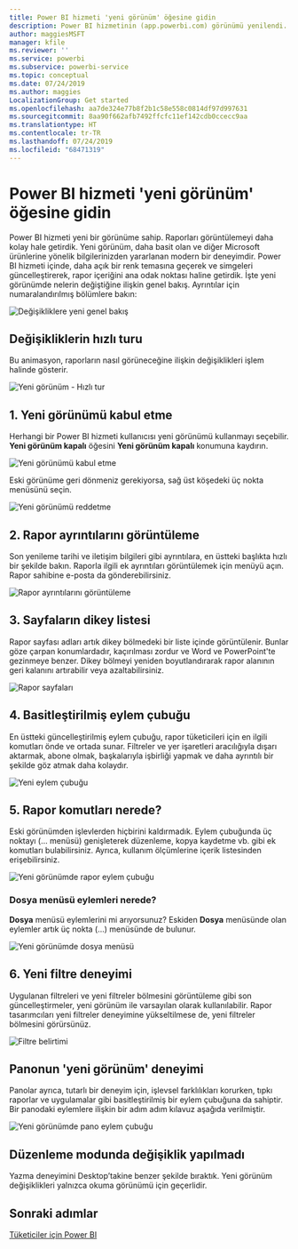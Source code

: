 ```yaml
---
title: Power BI hizmeti 'yeni görünüm' öğesine gidin
description: Power BI hizmetinin (app.powerbi.com) görünümü yenilendi. Bu makalede, yeni görünüm kullanılarak raporlarda nasıl gezinebileceğiniz açıklanır.
author: maggiesMSFT
manager: kfile
ms.reviewer: ''
ms.service: powerbi
ms.subservice: powerbi-service
ms.topic: conceptual
ms.date: 07/24/2019
ms.author: maggies
LocalizationGroup: Get started
ms.openlocfilehash: aa7de324e77b8f2b1c58e558c0814df97d997631
ms.sourcegitcommit: 8aa90f662afb7492ffcfc11ef142cdb0ccecc9aa
ms.translationtype: HT
ms.contentlocale: tr-TR
ms.lasthandoff: 07/24/2019
ms.locfileid: "68471319"
---
```

# <a name="navigate-the-new-look-of-the-power-bi-service"></a>Power BI hizmeti 'yeni görünüm' öğesine gidin

Power BI hizmeti yeni bir görünüme sahip. Raporları görüntülemeyi daha kolay hale getirdik. Yeni görünüm, daha basit olan ve diğer Microsoft ürünlerine yönelik bilgilerinizden yararlanan modern bir deneyimdir. Power BI hizmeti içinde, daha açık bir renk temasına geçerek ve simgeleri güncelleştirerek, rapor içeriğini ana odak noktası haline getirdik. İşte yeni görünümde nelerin değiştiğine ilişkin genel bakış. Ayrıntılar için numaralandırılmış bölümlere bakın:

![Değişikliklere yeni genel bakış](media/service-new-look/power-bi-new-look-changes.png)

## <a name="quick-tour-of-the-changes"></a>Değişikliklerin hızlı turu

Bu animasyon, raporların nasıl görüneceğine ilişkin değişiklikleri işlem halinde gösterir.

![Yeni görünüm - Hızlı tur](media/service-new-look/power-bi-new-look-quick-tour.gif)

## <a name="1-opt-in-to-the-new-look"></a>1. Yeni görünümü kabul etme

Herhangi bir Power BI hizmeti kullanıcısı yeni görünümü kullanmayı seçebilir. **Yeni görünüm kapalı** öğesini **Yeni görünüm kapalı** konumuna kaydırın.

![Yeni görünümü kabul etme](media/service-new-look/power-bi-new-look-off.png)

Eski görünüme geri dönmeniz gerekiyorsa, sağ üst köşedeki üç nokta menüsünü seçin.

![Yeni görünümü reddetme](media/service-new-look/power-bi-new-look-on.png)

## <a name="2-view-report-details"></a>2. Rapor ayrıntılarını görüntüleme 

Son yenileme tarihi ve iletişim bilgileri gibi ayrıntılara, en üstteki başlıkta hızlı bir şekilde bakın.  Raporla ilgili ek ayrıntıları görüntülemek için menüyü açın. Rapor sahibine e-posta da gönderebilirsiniz.

![Rapor ayrıntılarını görüntüleme](media/service-new-look/power-bi-new-look-metadata.png)

## <a name="3-vertical-list-of-pages"></a>3. Sayfaların dikey listesi 
Rapor sayfası adları artık dikey bölmedeki bir liste içinde görüntülenir. Bunlar göze çarpan konumlardadır, kaçırılması zordur ve Word ve PowerPoint'te gezinmeye benzer. Dikey bölmeyi yeniden boyutlandırarak rapor alanının geri kalanını artırabilir veya azaltabilirsiniz.

![Rapor sayfaları](media/service-new-look/power-bi-new-look-report-pages.png)

## <a name="4-simplified-action-bar"></a>4. Basitleştirilmiş eylem çubuğu 

En üstteki güncelleştirilmiş eylem çubuğu, rapor tüketicileri için en ilgili komutları önde ve ortada sunar. Filtreler ve yer işaretleri aracılığıyla dışarı aktarmak, abone olmak, başkalarıyla işbirliği yapmak ve daha ayrıntılı bir şekilde göz atmak daha kolaydır.

![Yeni eylem çubuğu](media/service-new-look/power-bi-new-look-action-bar.png)

## <a name="5-where-are-the-report-commands"></a>5. Rapor komutları nerede?

Eski görünümden işlevlerden hiçbirini kaldırmadık. Eylem çubuğunda üç noktayı (... menüsü) genişleterek düzenleme, kopya kaydetme vb. gibi ek komutları bulabilirsiniz. Ayrıca, kullanım ölçümlerine içerik listesinden erişebilirsiniz.

![Yeni görünümde rapor eylem çubuğu](media/service-new-look/power-bi-report-action-bar-new-look.gif)

### <a name="where-are-file-menu-actions"></a>Dosya menüsü eylemleri nerede?

**Dosya** menüsü eylemlerini mi arıyorsunuz? Eskiden **Dosya** menüsünde olan eylemler artık üç nokta (...) menüsünde de bulunur. 

![Yeni görünümde dosya menüsü](media/service-new-look/power-bi-file-menu-new-look.gif)

## <a name="6-new-filter-experience"></a>6. Yeni filtre deneyimi

Uygulanan filtreleri ve yeni filtreler bölmesini görüntüleme gibi son güncelleştirmeler, yeni görünüm ile varsayılan olarak kullanılabilir. Rapor tasarımcıları yeni filtreler deneyimine yükseltilmese de, yeni filtreler bölmesini görürsünüz.

![Filtre belirtimi](media/service-new-look/power-bi-new-look-filters.png)

## <a name="dashboard-new-look-experience"></a>Panonun 'yeni görünüm' deneyimi 

Panolar ayrıca, tutarlı bir deneyim için, işlevsel farklılıkları korurken, tıpkı raporlar ve uygulamalar gibi basitleştirilmiş bir eylem çubuğuna da sahiptir. Bir panodaki eylemlere ilişkin bir adım adım kılavuz aşağıda verilmiştir.
 
![Yeni görünümde pano eylem çubuğu](media/service-new-look/power-bi-dashboard-action-bar-new-look.gif)

## <a name="no-changes-to-edit-mode"></a>Düzenleme modunda değişiklik yapılmadı 

Yazma deneyimini Desktop’takine benzer şekilde bıraktık. Yeni görünüm değişiklikleri yalnızca okuma görünümü için geçerlidir.

## <a name="next-steps"></a>Sonraki adımlar

[Tüketiciler için Power BI](consumer/end-user-consumer.md)
